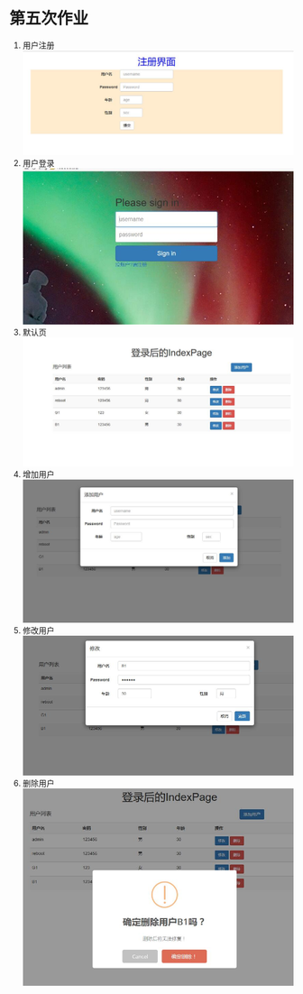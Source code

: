 # 第五次作业

1. 用户注册
![用户注册](./pic/register.jpg)
2. 用户登录
![用户登录](./pic/login.jpg)
3. 默认页
![默认页](./pic/index.jpg)
4. 增加用户
![增加用户](./pic/add.jpg)
5. 修改用户
![修改用户](./pic/update.jpg)
6. 删除用户
![删除用户](./pic/delete.jpg)
